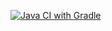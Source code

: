 [![Java CI with Gradle](https://github.com/Serrgif/Patterns-Task2/actions/workflows/gradle.yml/badge.svg)](https://github.com/Serrgif/Patterns-Task2/actions/workflows/gradle.yml)